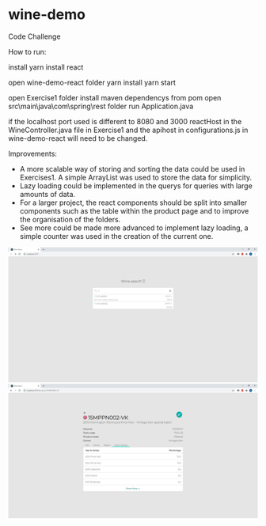 # wine-demo

Code Challenge

How to run:

install yarn
install react

open wine-demo-react folder
yarn install
yarn start

open Exercise1 folder
install maven dependencys from pom
open src\main\java\com\spring\rest folder
run Application.java

if the localhost port used is different to 8080 and 3000
reactHost in the WineController.java file in Exercise1 and the apihost in configurations.js in wine-demo-react will need to be changed.

Improvements:
- A more scalable way of storing and sorting the data could be used in Exercises1. A simple ArrayList was used to store the data for simplicity.
- Lazy loading could be implemented in the querys for queries with large amounts of data. 
- For a larger project, the react components should be split into smaller components such as the table within the product page and to improve the organisation of the folders.
- See more could be made more advanced to implement lazy loading, a simple counter was used in the creation of the current one.

![Image1](Image1.PNG)
![Image2](Image2.PNG)
